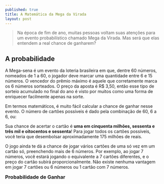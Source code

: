 ```yaml
---
published: true
title: A Matemática da Mega da Virada
layout: post
---
```


<!-- Include MathJax to render LaTeX. This might not work -->
<script type="text/x-mathjax-config">
  MathJax.Hub.Config({
      jax: ["input/TeX","output/SVG"],
      inlineMath: [['\(','\)']]
   });
</script>
<script type="text/javascript"
          src="https://cdnjs.cloudflare.com/ajax/libs/mathjax/2.7.1/MathJax.js">
</script>

> Na época de fim de ano, muitas pessoas voltam suas atenções para um evento probabilístico chamado Mega da Virada. Mas será que elas entendem a real chance de ganharem?

## A probabilidade

A Mega-sena é um evento da loteria brasileira em que, dentre 60 números, nomeados de 1 a 60, o jogador deve marcar uma quantidade entre 6 e 15 números. O vencedor do prêmio máximo é aquele que corretamente marca os 6 números sorteados. O preço da aposta é R$ 3,50, então esse tipo de sorteio acumulado no final do ano é visto por muitos como uma forma de enriquecer facilmente apenas na sorte.

Em termos matemáticos, é muito fácil calcular a chance de ganhar nesse evento. O número de cartões possíveis é dado pela combinação de 60, 6 a 6, ou:


Sua chance de acertar o cartão é **uma em cinquenta milhões, sessenta e três mil e oitocentos e sessenta**! Para jogar todos os cartões possíveis, você teria que desembolsar aproximadamente 175 milhões de reais.

O jogo ainda te dá a chance de jogar vários cartões de uma só vez em um cartão só, preenchendo mais de 6 números. Por exemplo, ao jogar 7 números, você estará jogando o equivalente a 7 cartões diferentes, e o preço do cartão subirá proporcionalmente. Não existe nenhuma vantagem em jogar 7 cartões ou 6 números ou 1 cartão com 7 números.

<div class="fancybox">
<h3 style="margin-top: 0rem; margin-bottom: 1rem">Probabilidade de Ganhar</h3>

<link href="https://cdnjs.cloudflare.com/ajax/libs/angularjs-slider/6.4.3/rzslider.css" rel="stylesheet">
<script src="https://ajax.googleapis.com/ajax/libs/angularjs/1.6.6/angular.min.js"></script>
<script src="https://cdnjs.cloudflare.com/ajax/libs/angularjs-slider/6.4.3/rzslider.min.js"></script>
<div ng-app="myapp">
  <div ng-controller="TestController as vm">
    <rzslider rz-slider-model="vm.totais.value" rz-slider-options="vm.totais.options" style="margin-bottom: 1rem"></rzslider>
    <rzslider rz-slider-model="vm.numeros.value" rz-slider-options="vm.numeros.options"></rzslider>
  </div>
</div>
<script>
var myApp = angular.module('myapp', ['rzModule']);

myApp.controller('TestController', TestController);

function TestController() {
  var vm = this;

  vm.totais = {
    value: 60,
    options: {
      floor: 6,
      ceil: 60,
	  onChange: function(id) {
        vm.numeros.options.maxLimit = vm.totais.value;
		if(vm.numeros.value > vm.totais.value)
			vm.numeros.value = vm.totais.value;
	  },
	  translate: function(value, sliderId, label) {
		switch(label) {
		  case 'model':
	        return '<b>Números totais</b>:' + value;
		  default:
			return value;
		}
	  }
    }
  }


  vm.numeros = {
    value: 6,
    options: {
      floor: 6,
      ceil: 60,
      maxLimit: vm.totais.value,
	  translate: function(value, sliderId, label) {
		switch(label) {
		  case 'model':
	        return '<b>Números jogados</b>:' + value;
		  default:
			return value;
		}
	  }
    }
  }

	
  vm.cartoes = {
    value: 1,
    options: {
      floor: 1,
      ceil: 50063860,
	  translate: function(value, sliderId, label) {
		switch(label) {
		  case 'model':
	        return '<b>Cartões jogados</b>:' + value;
		  default:
			return value;
		}
	  }
    }
  }
}
</script>

</div>
